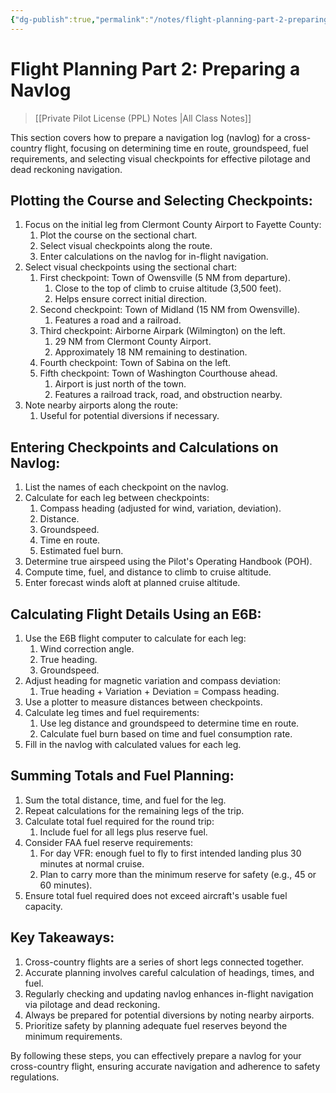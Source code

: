 ```yaml
---
{"dg-publish":true,"permalink":"/notes/flight-planning-part-2-preparing-a-navlog/","title":"Flight Planning Part 2: Preparing a Navlog","tags":["aviation","classnotes"]}
---
```



# Flight Planning Part 2: Preparing a Navlog
> [[Private Pilot License (PPL) Notes \|All Class Notes]]

This section covers how to prepare a navigation log (navlog) for a cross-country flight, focusing on determining time en route, groundspeed, fuel requirements, and selecting visual checkpoints for effective pilotage and dead reckoning navigation.

## Plotting the Course and Selecting Checkpoints:

1. Focus on the initial leg from Clermont County Airport to Fayette County:
    1. Plot the course on the sectional chart.
    2. Select visual checkpoints along the route.
    3. Enter calculations on the navlog for in-flight navigation.
2. Select visual checkpoints using the sectional chart:
    1. First checkpoint: Town of Owensville (5 NM from departure).
        1. Close to the top of climb to cruise altitude (3,500 feet).
        2. Helps ensure correct initial direction.
    2. Second checkpoint: Town of Midland (15 NM from Owensville).
        1. Features a road and a railroad.
    3. Third checkpoint: Airborne Airpark (Wilmington) on the left.
        1. 29 NM from Clermont County Airport.
        2. Approximately 18 NM remaining to destination.
    4. Fourth checkpoint: Town of Sabina on the left.
    5. Fifth checkpoint: Town of Washington Courthouse ahead.
        1. Airport is just north of the town.
        2. Features a railroad track, road, and obstruction nearby.
3. Note nearby airports along the route:
    1. Useful for potential diversions if necessary.

## Entering Checkpoints and Calculations on Navlog:

1. List the names of each checkpoint on the navlog.
2. Calculate for each leg between checkpoints:
    1. Compass heading (adjusted for wind, variation, deviation).
    2. Distance.
    3. Groundspeed.
    4. Time en route.
    5. Estimated fuel burn.
3. Determine true airspeed using the Pilot's Operating Handbook (POH).
4. Compute time, fuel, and distance to climb to cruise altitude.
5. Enter forecast winds aloft at planned cruise altitude.

## Calculating Flight Details Using an E6B:

1. Use the E6B flight computer to calculate for each leg:
    1. Wind correction angle.
    2. True heading.
    3. Groundspeed.
2. Adjust heading for magnetic variation and compass deviation:
    1. True heading + Variation + Deviation = Compass heading.
3. Use a plotter to measure distances between checkpoints.
4. Calculate leg times and fuel requirements:
    1. Use leg distance and groundspeed to determine time en route.
    2. Calculate fuel burn based on time and fuel consumption rate.
5. Fill in the navlog with calculated values for each leg.

## Summing Totals and Fuel Planning:

1. Sum the total distance, time, and fuel for the leg.
2. Repeat calculations for the remaining legs of the trip.
3. Calculate total fuel required for the round trip:
    1. Include fuel for all legs plus reserve fuel.
4. Consider FAA fuel reserve requirements:
    1. For day VFR: enough fuel to fly to first intended landing plus 30 minutes at normal cruise.
    2. Plan to carry more than the minimum reserve for safety (e.g., 45 or 60 minutes).
5. Ensure total fuel required does not exceed aircraft's usable fuel capacity.

## Key Takeaways:

1. Cross-country flights are a series of short legs connected together.
2. Accurate planning involves careful calculation of headings, times, and fuel.
3. Regularly checking and updating navlog enhances in-flight navigation via pilotage and dead reckoning.
4. Always be prepared for potential diversions by noting nearby airports.
5. Prioritize safety by planning adequate fuel reserves beyond the minimum requirements.

By following these steps, you can effectively prepare a navlog for your cross-country flight, ensuring accurate navigation and adherence to safety regulations.